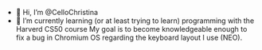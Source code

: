 - 👋 Hi, I’m @CelloChristina
- 🌱 I’m currently learning (or at least trying to learn) programming with the Harverd CS50 course
My goal is to become knowledgeable enough to fix a bug in Chromium OS regarding the keyboard layout I use (NEO). 
